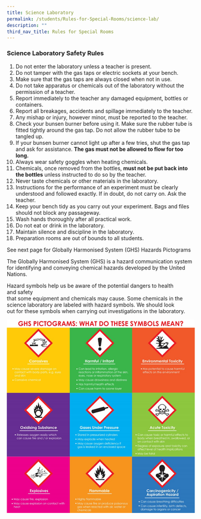 ```yaml
---
title: Science Laboratory
permalink: /students/Rules-for-Special-Rooms/science-lab/
description: ""
third_nav_title: Rules for Special Rooms
---
```

### **Science Laboratory Safety Rules**

1.  Do not enter the laboratory unless a teacher is present.
2.  Do not tamper with the gas taps or electric sockets at your bench. 
3.  Make sure that the gas taps are always closed when not in use.
4.  Do not take apparatus or chemicals out of the laboratory without the permission of a teacher.
5.  Report immediately to the teacher any damaged equipment, bottles or containers.
6.  Report all breakages, accidents and spillage immediately to the teacher. 
7.  Any mishap or injury, however minor, must be reported to the teacher.
8.  Check your bunsen burner before using it. Make sure the rubber tube is fitted tightly around the gas tap. Do not allow the rubber tube to be tangled up.
9.  If your bunsen burner cannot light up after a few tries, shut the gas tap and ask for assistance. **The gas must not be allowed to flow for too long.**
10.  Always wear safety goggles when heating chemicals.
11.  Chemicals, once removed from the bottles, **must not be put back into the bottles** unless instructed to do so by the teacher.
12.  Never taste chemicals or other materials in the laboratory.
13.  Instructions for the performance of an experiment must be clearly understood and followed exactly. If in doubt, do not carry on. Ask the teacher.
14.  Keep your bench tidy as you carry out your experiment. Bags and files should not block any passageway.
15.  Wash hands thoroughly after all practical work. 
16.  Do not eat or drink in the laboratory.
17.  Maintain silence and discipline in the laboratory. 
18.  Preparation rooms are out of bounds to all students.

See next page for Globally Harmonised System (GHS) Hazards Pictograms

The Globally Harmonised System (GHS) is a hazard communication system for identifying and conveying chemical hazards developed by the United Nations.

Hazard symbols help us be aware of the potential dangers to health and safety that some equipment and chemicals may cause. Some chemicals in the science laboratory are labeled with hazard symbols. We should look out for these symbols when carrying out investigations in the laboratory.

![](/images/Science.jpg)